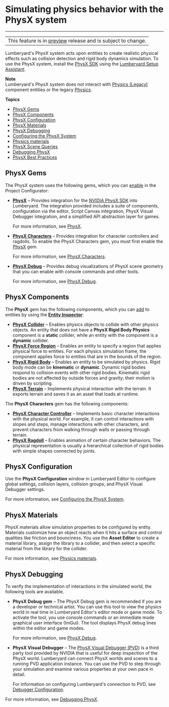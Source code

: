 # Simulating physics behavior with the PhysX system<a name="physx-intro"></a>


****  

|  | 
| --- |
| This feature is in [preview](https://docs.aws.amazon.com/lumberyard/latest/userguide/ly-glos-chap.html#preview) release and is subject to change\.  | 

Lumberyard's PhysX system acts upon entities to create realistic physical effects such as collision detection and rigid body dynamics simulation\. To use the PhysX system, install the [PhysX SDK](https://developer.nvidia.com/gameworks-physx-overview) using the [Lumberyard Setup Assistant](lumberyard-launcher-using.md)\.

**Note**  
 Lumberyard's PhysX system does not interact with [Physics \(Legacy\)](component-components.md#component-entity-physics-legacy) component entities or the legacy [Physics](https://docs.aws.amazon.com/lumberyard/latest/legacyreference/physics-intro.html)\.

**Topics**
+ [PhysX Gems](#physx-intro-gems)
+ [PhysX Components](#physx-intro-physx-components)
+ [PhysX Configuration](#physx-intro-configuration)
+ [PhysX Materials](#physx-intro-materials)
+ [PhysX Debugging](#physx-intro-debugging)
+ [Configuring the PhysX System](physx-configuration.md)
+ [Physics materials](physx-materials.md)
+ [PhysX Scene Queries](physx-scene-queries.md)
+ [Debugging PhysX](debugging-physx.md)
+ [PhysX Best Practices](physx-best-practices.md)

## PhysX Gems<a name="physx-intro-gems"></a>

The PhysX system uses the following gems, which you can [enable](gems-system-using-project-configurator.md) in the Project Configurator:
+ **[PhysX](gems-system-gem-physx.md)** – Provides integration for the [NVIDIA PhysX SDK](https://developer.nvidia.com/physx-sdk) into Lumberyard\. The integration provided includes a suite of components, configuration via the editor, Script Canvas integration, PhysX Visual Debugger integration, and a simplified API abstraction layer for games\. 

  For more information, see [PhysX](gems-system-gem-physx.md)\.
+ **[PhysX Characters](gems-system-gem-physx-characters.md)** – Provides integration for character controllers and ragdolls\. To enable the PhysX Characters gem, you must first enable the [PhysX](gems-system-gem-physx.md) gem\.

  For more information, see [PhysX Characters](gems-system-gem-physx-characters.md)\.
+ **[PhysX Debug](gems-system-gem-physx-debug.md)** – Provides debug visualizations of PhysX scene geometry that you can enable with console commands and other tools\.

  For more information, see [PhysX Debug](gems-system-gem-physx-debug.md)\.

## PhysX Components<a name="physx-intro-physx-components"></a>

The **PhysX** gem has the following components, which you can [add](component-working-adding.md) to entities by using the [**Entity Inspector**](component-entity-inspector.md):
+ **[PhysX Collider](component-physx-collider.md)** – Enables physics objects to collide with other physics objects\. An entity that does not have a **PhysX Rigid Body Physics** component is a **static** collider, while an entity with the component is a **dynamic** collider\.
+ **[PhysX Force Region](component-physx-force-region.md)** – Enables an entity to specify a region that applies physical force to entities\. For each physics simulation frame, the component applies force to entities that are in the bounds of the region\.
+ **[PhysX Rigid Body](component-physx-rigid-body-physics.md)** – Enables an entity to be simulated by physics\. Rigid body mode can be **kinematic** or **dynamic**\. Dynamic rigid bodies respond to collision events with other rigid bodies\. Kinematic rigid bodies are not affected by outside forces and gravity; their motion is driven by scripting\.
+ **[PhysX Terrain](component-physx-terrain.md)** – Implements physical interaction with the terrain\. It exports terrain and saves it as an asset that loads at runtime\. 

The **PhysX Characters** gem has the following components:
+ **[PhysX Character Controller](component-physx-character-controller.md)** – Implements basic character interactions with the physical world\. For example, it can control interactions with slopes and steps, manage interactions with other characters, and prevent characters from walking through walls or passing through terrain\.
+ **[PhysX Ragdoll](component-physx-ragdoll.md)** – Enables animation of certain character behaviors\. The physical representation is usually a hierarchical collection of rigid bodies with simple shapes connected by joints\.

## PhysX Configuration<a name="physx-intro-configuration"></a>

Use the **PhysX Configuration** window in Lumberyard Editor to configure global settings, collision layers, collision groups, and PhysX Visual Debugger settings\.

For more information, see [Configuring the PhysX System](physx-configuration.md)\.

## PhysX Materials<a name="physx-intro-materials"></a>

PhysX materials allow simulation properties to be configured by entity\. Materials customize how an object reacts when it hits a surface and control qualities like friction and bounciness\. You use the **Asset Editor** to create a material library, assign the library to a collider, and then select a specific material from the library for the collider\. 

For more information, see [Physics materials](physx-materials.md)\.

## PhysX Debugging<a name="physx-intro-debugging"></a>

To verify the implementation of interactions in the simulated world, the following tools are available\.
+ **PhysX Debug gem** – The PhysX Debug gem is recommended if you are a developer or technical artist\. You can use this tool to view the physics world in real time in Lumberyard Editor's editor mode or game mode\. To activate the tool, you use console commands or an immediate mode graphical user interface \(ImGui\)\. The tool displays PhysX debug lines within the editor and game modes\.

  For more information, see [PhysX Debug](gems-system-gem-physx-debug.md)\.
+ **PhysX Visual Debugger** – The [PhysX Visual Debugger \(PVD\)](https://developer.nvidia.com/physx-visual-debugger) is a third party tool provided by NVIDIA that is useful for deep inspection of the PhysX world\. Lumberyard can connect PhysX worlds and scenes to a running PVD application instance\. You can use the PVD to step through your simulation and examine various properties at your own pace in detail\. 

  For information on configuring Lumberyard's connection to PVD, see [Debugger Configuration](physx-configuration-debugger.md)\. 

For more information, see [Debugging PhysX](debugging-physx.md)\.